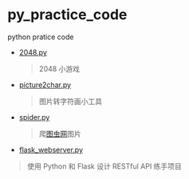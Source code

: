 # py_practice_code
python pratice code

* [2048.py](https://github.com/dingyx/practice_code/blob/master/2048.py) 
  > 2048 小游戏
  
* [picture2char.py](https://github.com/dingyx/practice_code/blob/master/picture2char.py) 
  > 图片转字符画小工具
  
* [spider.py](https://github.com/dingyx/practice_code/blob/master/spider.py)
  > 爬[图虫网](https://stock.tuchong.com/free)图片

* [flask_webserver.py](https://github.com/dingyx/practice_code/blob/master/flask_webserver.py)
> 使用 Python 和 Flask 设计 RESTful API 练手项目

